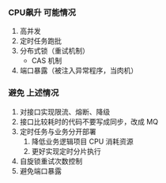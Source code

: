 ### CPU飙升 可能情况   
1. 高并发   
2. 定时任务跑批   
3. 分布式锁（重试机制）  
    - CAS 机制  
4. 端口暴露（被注入异常程序，当肉机）  

### 避免 上述情况      
1. 对接口实现限流、熔断、降级  
2. 接口比较耗时的代码不要写成同步，改成 MQ  
3. 定时任务与业务分开部署  
    1. 降低业务逻辑项目 CPU 消耗资源  
    2. 更好实现定时分片执行  
4. 自旋锁重试次数控制    
5. 避免端口暴露

